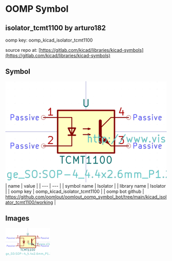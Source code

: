 # OOMP Symbol  
## isolator_tcmt1100  by arturo182  
  
oomp key: oomp_kicad_isolator_tcmt1100  
  
source repo at: [https://gitlab.com/kicad/libraries/kicad-symbols](https://gitlab.com/kicad/libraries/kicad-symbols)  
## Symbol  
  
[![working.png](working_600.png)](working.png)  
| name | value | 
| --- | --- | 
| symbol name | Isolator | 
| library name | Isolator | 
| oomp key | oomp_kicad_isolator_tcmt1100 | 
| oomp bot github | https://github.com/oomlout/oomlout_oomp_symbol_bot/tree/main/kicad_isolator_tcmt1100/working | 
## Images  
  
[![working.png](working_140.png)](working.png)  

